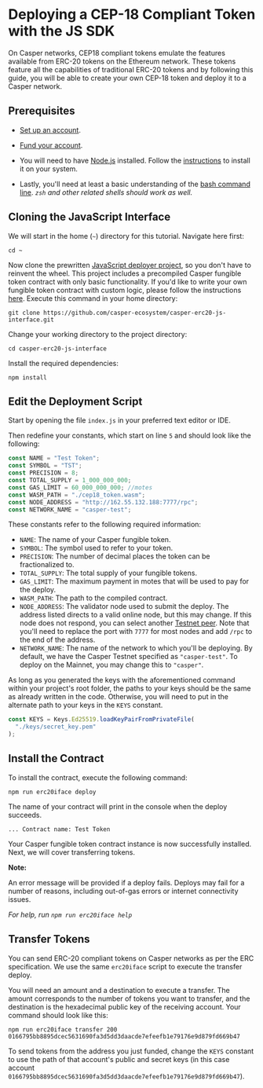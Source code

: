 # Deploying a CEP-18 Compliant Token with the JS SDK

On Casper networks, CEP18 compliant tokens emulate the features available from ERC-20 tokens on the Ethereum network. These tokens feature all the capabilities of traditional ERC-20 tokens and by following this guide, you will be able to create your own CEP-18 token and deploy it to a Casper network.

## Prerequisites

- [Set up an account](https://docs.casper.network/concepts/accounts-and-keys/#creating-accounts-and-keys).
- [Fund your account](https://docs.casper.network/concepts/accounts-and-keys/#funding-your-account).

- You will need to have [Node.js](https://nodejs.org/en/) installed. Follow the [instructions](https://nodejs.org/en/download) to install it on your system.

- Lastly, you'll need at least a basic understanding of the [bash command line](https://www.gnu.org/software/bash/manual/bash.html). *`zsh` and other related shells should work as well.*

## Cloning the JavaScript Interface

We will start in the home (`~`) directory for this tutorial. Navigate here first:

`cd ~`

Now clone the prewritten [JavaScript deployer project](https://github.com/casper-ecosystem/casper-erc20-js-interface), so you don't have to reinvent the wheel. This project includes a precompiled Casper fungible token contract with only basic functionality. If you'd like to write your own fungible token contract with custom logic, please follow the instructions [here](https://docs.casper.network/developers/writing-onchain-code/simple-contract/). Execute this command in your home directory:

`git clone https://github.com/casper-ecosystem/casper-erc20-js-interface.git`

Change your working directory to the project directory:

`cd casper-erc20-js-interface`

Install the required dependencies:

`npm install`

## Edit the Deployment Script

Start by opening the file `index.js` in your preferred text editor or IDE.

Then redefine your constants, which start on line `5` and should look like the following:

```javascript
const NAME = "Test Token";
const SYMBOL = "TST";
const PRECISION = 8;
const TOTAL_SUPPLY = 1_000_000_000;
const GAS_LIMIT = 60_000_000_000; //motes
const WASM_PATH = "./cep18_token.wasm";
const NODE_ADDRESS = "http://162.55.132.188:7777/rpc";
const NETWORK_NAME = "casper-test";
```

These constants refer to the following required information:

* `NAME`: The name of your Casper fungible token.
* `SYMBOL`: The symbol used to refer to your token.
* `PRECISION`: The number of decimal places the token can be fractionalized to.
* `TOTAL_SUPPLY`: The total supply of your fungible tokens.
* `GAS_LIMIT`: The maximum payment in motes that will be used to pay for the deploy.
* `WASM_PATH`: The path to the compiled contract.
* `NODE_ADDRESS`: The validator node used to submit the deploy. The address listed directs to a valid online node, but this may change. If this node does not respond, you can select another [Testnet peer](https://testnet.cspr.live/tools/peers). Note that you'll need to replace the port with `7777` for most nodes and add `/rpc` to the end of the address.
* `NETWORK_NAME`: The name of the network to which you'll be deploying. By default, we have the Casper Testnet specified as `"casper-test"`. To deploy on the Mainnet, you may change this to `"casper"`.

As long as you generated the keys with the aforementioned command within your project's root folder, the paths to your keys should be the same as already written in the code. Otherwise, you will need to put in the alternate path to your keys in the `KEYS` constant.

```javascript
const KEYS = Keys.Ed25519.loadKeyPairFromPrivateFile(
  "./keys/secret_key.pem"
);
```

## Install the Contract

To install the contract, execute the following command:

`npm run erc20iface deploy`

The name of your contract will print in the console when the deploy succeeds.

`... Contract name: Test Token`

Your Casper fungible token contract instance is now successfully installed. Next, we will cover transferring tokens.

**Note:**

An error message will be provided if a deploy fails. Deploys may fail for a number of reasons, including out-of-gas errors or internet connectivity issues.

*For help, run `npm run erc20iface help`*

## Transfer Tokens

You can send ERC-20 compliant tokens on Casper networks as per the ERC specification. We use the same  `erc20iface` script to execute the transfer deploy.

You will need an amount and a destination to execute a transfer. The amount corresponds to the number of tokens you want to transfer, and the destination is the hexadecimal public key of the receiving account. Your command should look like this:

`npm run erc20iface transfer 200 0166795bb8895dcec5631690fa3d5dd3daacde7efeefb1e79176e9d879fd669b47`

To send tokens from the address you just funded, change the `KEYS` constant to use the path of that account's public and secret keys (in this case account `0166795bb8895dcec5631690fa3d5dd3daacde7efeefb1e79176e9d879fd669b47`).

